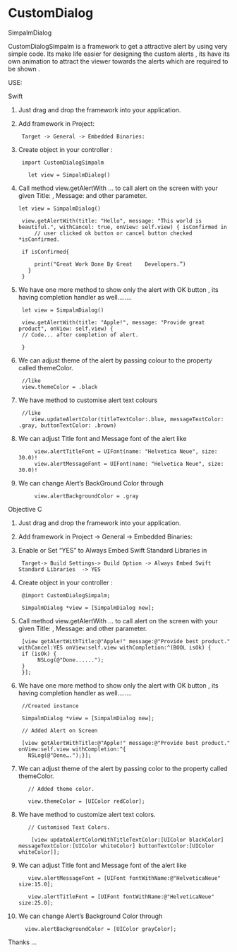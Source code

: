 # CustomDialog
SimpalmDialog

CustomDialogSimpalm is a framework  to get a attractive alert by using very simple code. Its make life easier for designing the custom alerts , its have its own animation to attract the viewer towards the alerts which are required to be shown .

USE:   

 Swift
  
1. Just drag and drop the framework into your application.
   
2. Add framework in Project: 

        Target -> General -> Embedded Binaries:
    
3. Create object in your controller :

        import CustomDialogSimpalm

          let view = SimpalmDialog()

4. Call method view.getAlertWith ... to call alert on the screen with your given Title: , Message: and other parameter.

       let view = SimpalmDialog()

        view.getAlertWith(title: "Hello", message: "This world is beautiful.", withCancel: true, onView: self.view) { isConfirmed in
            // user clicked ok button or cancel button checked *isConfirmed.

        if isConfirmed{
                
            print("Great Work Done By Great    Developers.”)
          }
        }

5. We have one more method to show only the alert with OK button , its having completion handler as well……..

        let view = SimpalmDialog()
			 
        view.getAlertWith(title: "Apple!", message: "Provide great product", onView: self.view) {
        // Code... after completion of alert.
    
        }

6. We can adjust theme of the alert by passing colour to the property called themeColor. 

        //like
        view.themeColor = .black
  
7. We have method to customise alert text colours 
			
        //like
           view.updateAlertColor(titleTextColor:.blue, messageTextColor: .gray, buttonTextColor: .brown)

8. We can adjust Title font and Message font of the alert like

            view.alertTitleFont = UIFont(name: "Helvetica Neue", size: 30.0)!
            view.alertMessageFont = UIFont(name: "Helvetica Neue", size: 30.0)!

9. We can change Alert’s BackGround Color through
 
            view.alertBackgroundColor = .gray




Objective C

1. Just drag and drop the framework into your application.
   
2. Add framework in Project -> General -> Embedded Binaries:

3. Enable or Set “YES” to Always Embed Swift Standard Libraries  in  

        Target-> Build Settings-> Build Option -> Always Embed Swift Standard Libraries  -> YES
  

4. Create object in your controller :

        @import CustomDialogSimpalm;

        SimpalmDialog *view = [SimpalmDialog new];

5. Call method view.getAlertWith ... to call alert on the screen with your given Title: , Message: and other parameter.

        [view getAlertWithTitle:@"Apple!" message:@"Provide best product." withCancel:YES onView:self.view withCompletion:^(BOOL isOk) {
        if (isOk) {
             NSLog(@"Done......");
        }
        }];

6. We have one more method to show only the alert with OK button ,     its having completion handler as well……..

        //Created instance
    
        SimpalmDialog *view = [SimpalmDialog new];
    
        // Added Alert on Screen
    
        [view getAlertWithTitle:@"Apple!" message:@"Provide best product." onView:self.view withCompletion:^{
          NSLog(@"Done….");}];
7. We can adjust theme of the alert by passing color to the property called themeColor.
 
          // Added theme color.
    
          view.themeColor = [UIColor redColor];

8. We have method to customize alert text colors. 
			
          // Customised Text Colors.
    
           [view updateAlertColorWithTitleTextColor:[UIColor blackColor] messageTextColor:[UIColor whiteColor] buttonTextColor:[UIColor            whiteColor]];

9. We can adjust Title font and Message font of the alert like

          view.alertMessageFont = [UIFont fontWithName:@"HelveticaNeue" size:15.0];
    
          view.alertTitleFont = [UIFont fontWithName:@"HelveticaNeue" size:25.0];

10. We can change Alert’s Background Color through

          view.alertBackgroundColor = [UIColor grayColor];
        
Thanks …

